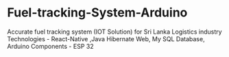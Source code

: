 # Fuel-tracking-System-Arduino
Accurate fuel tracking system (IOT Solution) for Sri Lanka Logistics industry Technologies - React-Native ,Java Hibernate Web, My SQL Database, Arduino Components - ESP 32
